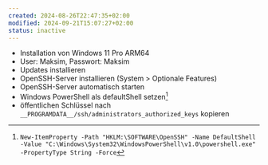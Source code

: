 ```yaml
---
created: 2024-08-26T22:47:35+02:00
modified: 2024-09-21T15:07:27+02:00
status: inactive
---
```


- Installation von Windows 11 Pro ARM64
- User: Maksim, Passwort: Maksim
- Updates installieren
- OpenSSH-Server installieren (System > Optionale Features)
- OpenSSH-Server automatisch starten
- Windows PowerShell als defaultShell setzen[^1]
- öffentlichen Schlüssel nach `__PROGRAMDATA__/ssh/administrators_authorized_keys` kopieren

[^1]: `New-ItemProperty -Path "HKLM:\SOFTWARE\OpenSSH" -Name DefaultShell -Value "C:\Windows\System32\WindowsPowerShell\v1.0\powershell.exe" -PropertyType String -Force`